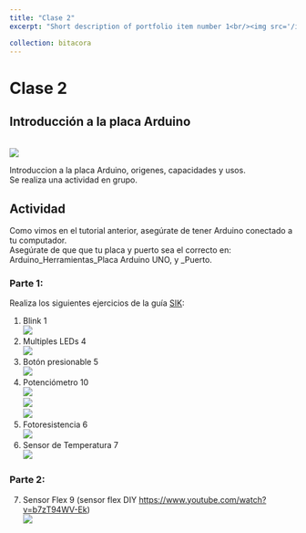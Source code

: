 ```yaml
---
title: "Clase 2"
excerpt: "Short description of portfolio item number 1<br/><img src='/images/arduino-logo.png'>"

collection: bitacora
---
```


# Clase 2
## Introducción a la placa Arduino
<br/><img src='/images/arduino-logo.png'>

Introduccion a la placa Arduino, origenes, capacidades y usos.<br> 
Se realiza una actividad en grupo.<br>

## Actividad
Como vimos en el tutorial anterior, asegúrate de tener Arduino conectado a tu computador. <br>
Asegúrate de que que tu placa y puerto sea el correcto en: Arduino_Herramientas_Placa Arduino UNO, y _Puerto.<br>

### Parte 1:
Realiza los siguientes ejercicios de la guía [SIK](https://cdn.sparkfun.com/datasheets/Kits/Spanish_SIK_Guide%203.1v.pdf): 
1. Blink 1
<br/><img src='/images/IMG_1777.jpeg'>
3. Multiples LEDs 4
<br/><img src='/images/IMG_1778.jpeg'>
4. Botón presionable 5 
<br/><img src='/images/IMG_1783.jpeg'>
5. Potenciómetro 10 
<br/><img src='/images/IMG_1804.jpeg'>
<br/><img src='/images/IMG_1805.jpeg'>
<br/><img src='/images/IMG_1806.jpeg'>
6. Fotoresistencia 6
<br/><img src='/images/IMG_1811.jpeg'>
7. Sensor de Temperatura 7
<br/><img src='/images/IMG_1812.jpeg'>

### Parte 2:  
7. Sensor Flex 9 (sensor flex DIY https://www.youtube.com/watch?v=b7zT94WV-Ek)
<br/><img src='/images/IMG1814.jpeg'>



 

